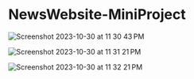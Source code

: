 # NewsWebsite-MiniProject

![Screenshot 2023-10-30 at 11 30 43 PM](https://github.com/SunilKharsu/NewsWebsite-MiniProject/assets/112311905/c1361a77-c820-4bb9-9277-8e030ab8af01)

![Screenshot 2023-10-30 at 11 31 21 PM](https://github.com/SunilKharsu/NewsWebsite-MiniProject/assets/112311905/a87c44cd-34dd-4dcf-8055-5f5859ec9490)

![Screenshot 2023-10-30 at 11 32 21 PM](https://github.com/SunilKharsu/NewsWebsite-MiniProject/assets/112311905/853d9639-e61d-41f7-8919-18c07b432674)
